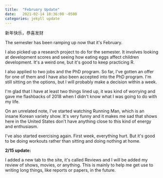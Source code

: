 ```yaml
---
title:  "February Update"
date:   2021-02-14 18:36:00 -0500
categories: jekyll update
---
```


新年快乐，恭喜发财

The semester has been ramping up now that it's February. 

I also picked up a research project to do for the semester. It involves looking at development scores and seeing how eating eggs affect children development. It's a weird one, but it's good to keep practicing R.

I also applied to two jobs and the PhD program. So far, I've gotten an offer for one of them and I have also been accepted into the PhD program. I'm still sitting on the options, but I will probably make a decision within a week.

I'm glad that I have at least two things lined up, it was kind of worrying and gave me flashbacks of 2018 when I didn't know what I was going to do with my life.

On an unrelated note, I've started watching Running Man, which is an insane Korean variety show. It's very funny and it makes me sad that shows here in the United States don't have anything close to this kind of energy and enthusiasm.

I've also started exercising again. First week, everything hurt. But it's good to be doing workouts rather than sitting and doing nothing at home.

**2/15 update:**

I added a new tab to the site, it's called Reviews and I will be added my review of shows, movies, or anything. This is mainly to help me get use to writing long things, like reports or papers, in the future.